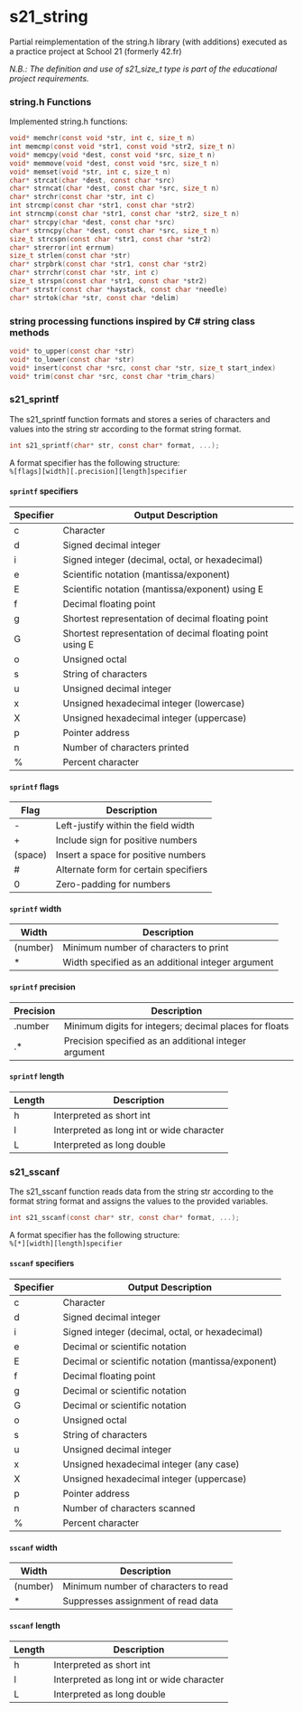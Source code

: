 # s21_string

Partial reimplementation of the string.h library (with additions) executed as a practice project at School 21 (formerly 42.fr)

*N.B.: The definition and use of s21_size_t type is part of the educational project requirements.*

### string.h Functions

Implemented string.h functions:
```c
void* memchr(const void *str, int c, size_t n)
int memcmp(const void *str1, const void *str2, size_t n)
void* memcpy(void *dest, const void *src, size_t n)
void* memmove(void *dest, const void *src, size_t n)
void* memset(void *str, int c, size_t n)
char* strcat(char *dest, const char *src)
char* strncat(char *dest, const char *src, size_t n)
char* strchr(const char *str, int c)
int strcmp(const char *str1, const char *str2)
int strncmp(const char *str1, const char *str2, size_t n)
char* strcpy(char *dest, const char *src)
char* strncpy(char *dest, const char *src, size_t n)
size_t strcspn(const char *str1, const char *str2)
char* strerror(int errnum)
size_t strlen(const char *str)
char* strpbrk(const char *str1, const char *str2)
char* strrchr(const char *str, int c)
size_t strspn(const char *str1, const char *str2)
char* strstr(const char *haystack, const char *needle)
char* strtok(char *str, const char *delim)
```

### string processing functions inspired by C# string class methods
```c
void* to_upper(const char *str)
void* to_lower(const char *str)
void* insert(const char *src, const char *str, size_t start_index) 
void* trim(const char *src, const char *trim_chars)
```

### s21_sprintf
The s21_sprintf function formats and stores a series of characters and values into the string str according to the format string format.
```c
int s21_sprintf(char* str, const char* format, ...);
```
A format specifier has the following structure:  
`%[flags][width][.precision][length]specifier`

#### `sprintf` specifiers

| Specifier | Output Description |
|-----------|--------------------|
| c         | Character          |
| d         | Signed decimal integer |
| i         | Signed integer (decimal, octal, or hexadecimal) |
| e         | Scientific notation (mantissa/exponent) |
| E         | Scientific notation (mantissa/exponent) using E |
| f         | Decimal floating point |
| g         | Shortest representation of decimal floating point |
| G         | Shortest representation of decimal floating point using E |
| o         | Unsigned octal     |
| s         | String of characters |
| u         | Unsigned decimal integer |
| x         | Unsigned hexadecimal integer (lowercase) |
| X         | Unsigned hexadecimal integer (uppercase) |
| p         | Pointer address    |
| n         | Number of characters printed |
| %         | Percent character   |

#### `sprintf` flags

| Flag | Description |
|------|-------------|
| -    | Left-justify within the field width |
| +    | Include sign for positive numbers |
| (space) | Insert a space for positive numbers |
| #    | Alternate form for certain specifiers |
| 0    | Zero-padding for numbers |

#### `sprintf` width
| Width | Description |
|-------|-------------|
| (number) | Minimum number of characters to print |
| *     | Width specified as an additional integer argument |


#### `sprintf` precision
| Precision | Description |
|-----------|-------------|
| .number  | Minimum digits for integers; decimal places for floats |
| .*       | Precision specified as an additional integer argument |

#### `sprintf` length
| Length | Description |
|--------|-------------|
| h      | Interpreted as short int |
| l      | Interpreted as long int or wide character |
| L      | Interpreted as long double |

### s21_sscanf
The s21_sscanf function reads data from the string str according to the format string format and assigns the values to the provided variables.
```c
int s21_sscanf(const char* str, const char* format, ...);
```
A format specifier has the following structure:  
`%[*][width][length]specifier`

#### `sscanf` specifiers

| Specifier | Output Description |
|-----------|--------------------|
| c         | Character          |
| d         | Signed decimal integer |
| i         | Signed integer (decimal, octal, or hexadecimal) |
| e         | Decimal or scientific notation |
| E         | Decimal or scientific notation (mantissa/exponent) |
| f         | Decimal floating point |
| g         | Decimal or scientific notation |
| G         | Decimal or scientific notation |
| o         | Unsigned octal     |
| s         | String of characters |
| u         | Unsigned decimal integer |
| x         | Unsigned hexadecimal integer (any case) |
| X         | Unsigned hexadecimal integer (uppercase) |
| p         | Pointer address    |
| n         | Number of characters scanned |
| %         | Percent character   |

#### `sscanf` width
| Width | Description |
|-------|-------------|
| (number) | Minimum number of characters to read |
| *     | Suppresses assignment of read data |


#### `sscanf` length
| Length | Description |
|--------|-------------|
| h      | Interpreted as short int |
| l      | Interpreted as long int or wide character |
| L      | Interpreted as long double |